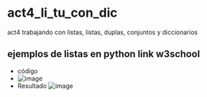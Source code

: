 # act4_li_tu_con_dic
act4 trabajando con listas, listas, duplas, conjuntos y diccionarios
## ejemplos de listas en python link w3school
- código
- ![image](https://github.com/user-attachments/assets/788192ec-2c32-4e26-b09a-b190456a7b33)
- Resultado
![image](https://github.com/user-attachments/assets/71e5f5ab-cbb3-428a-b5e9-04902de70f74)


